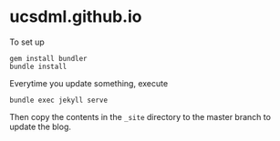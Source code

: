 # ucsdml.github.io

To set up
```
gem install bundler
bundle install
```

Everytime you update something, execute
```
bundle exec jekyll serve
```

Then copy the contents in the `_site` directory to the master branch to update the blog.

